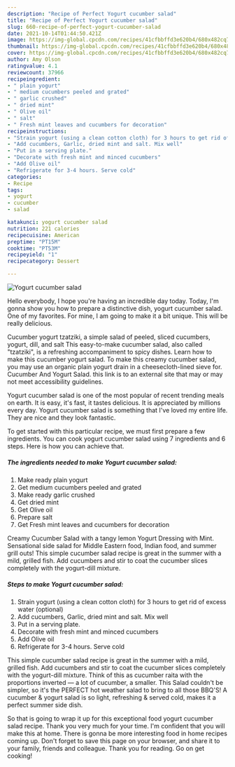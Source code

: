 ```yaml
---
description: "Recipe of Perfect Yogurt cucumber salad"
title: "Recipe of Perfect Yogurt cucumber salad"
slug: 660-recipe-of-perfect-yogurt-cucumber-salad
date: 2021-10-14T01:44:50.421Z
image: https://img-global.cpcdn.com/recipes/41cfbbffd3e620b4/680x482cq70/yogurt-cucumber-salad-recipe-main-photo.jpg
thumbnail: https://img-global.cpcdn.com/recipes/41cfbbffd3e620b4/680x482cq70/yogurt-cucumber-salad-recipe-main-photo.jpg
cover: https://img-global.cpcdn.com/recipes/41cfbbffd3e620b4/680x482cq70/yogurt-cucumber-salad-recipe-main-photo.jpg
author: Amy Olson
ratingvalue: 4.1
reviewcount: 37966
recipeingredient:
- " plain yogurt"
- " medium cucumbers peeled and grated"
- " garlic crushed"
- " dried mint"
- " Olive oil"
- " salt"
- " Fresh mint leaves and cucumbers for decoration"
recipeinstructions:
- "Strain yogurt (using a clean cotton cloth) for 3 hours to get rid of excess water (optional)"
- "Add cucumbers, Garlic, dried mint and salt. Mix well"
- "Put in a serving plate."
- "Decorate with fresh mint and minced cucumbers"
- "Add Olive oil"
- "Refrigerate for 3-4 hours. Serve cold"
categories:
- Recipe
tags:
- yogurt
- cucumber
- salad

katakunci: yogurt cucumber salad 
nutrition: 221 calories
recipecuisine: American
preptime: "PT15M"
cooktime: "PT53M"
recipeyield: "1"
recipecategory: Dessert

---
```



![Yogurt cucumber salad](https://img-global.cpcdn.com/recipes/41cfbbffd3e620b4/680x482cq70/yogurt-cucumber-salad-recipe-main-photo.jpg)

Hello everybody, I hope you're having an incredible day today. Today, I'm gonna show you how to prepare a distinctive dish, yogurt cucumber salad. One of my favorites. For mine, I am going to make it a bit unique. This will be really delicious.

Cucumber yogurt tzatziki, a simple salad of peeled, sliced cucumbers, yogurt, dill, and salt This easy-to-make cucumber salad, also called &#34;tzatziki&#34;, is a refreshing accompaniment to spicy dishes. Learn how to make this cucumber yogurt salad. To make this creamy cucumber salad, you may use an organic plain yogurt drain in a cheesecloth-lined sieve for. Cucumber And Yogurt Salad. this link is to an external site that may or may not meet accessibility guidelines.

Yogurt cucumber salad is one of the most popular of recent trending meals on earth. It is easy, it's fast, it tastes delicious. It is appreciated by millions every day. Yogurt cucumber salad is something that I've loved my entire life. They are nice and they look fantastic.


To get started with this particular recipe, we must first prepare a few ingredients. You can cook yogurt cucumber salad using 7 ingredients and 6 steps. Here is how you can achieve that.

<!--inarticleads1-->

##### The ingredients needed to make Yogurt cucumber salad:

1. Make ready  plain yogurt
1. Get  medium cucumbers peeled and grated
1. Make ready  garlic crushed
1. Get  dried mint
1. Get  Olive oil
1. Prepare  salt
1. Get  Fresh mint leaves and cucumbers for decoration


Creamy Cucumber Salad with a tangy lemon Yogurt Dressing with Mint. Sensational side salad for Middle Eastern food, Indian food, and summer grill outs! This simple cucumber salad recipe is great in the summer with a mild, grilled fish. Add cucumbers and stir to coat the cucumber slices completely with the yogurt-dill mixture. 

<!--inarticleads2-->

##### Steps to make Yogurt cucumber salad:

1. Strain yogurt (using a clean cotton cloth) for 3 hours to get rid of excess water (optional)
1. Add cucumbers, Garlic, dried mint and salt. Mix well
1. Put in a serving plate.
1. Decorate with fresh mint and minced cucumbers
1. Add Olive oil
1. Refrigerate for 3-4 hours. Serve cold


This simple cucumber salad recipe is great in the summer with a mild, grilled fish. Add cucumbers and stir to coat the cucumber slices completely with the yogurt-dill mixture. Think of this as cucumber raita with the proportions inverted — a lot of cucumber, a smaller. This Salad couldn&#39;t be simpler, so it&#39;s the PERFECT hot weather salad to bring to all those BBQ&#39;S! A cucumber &amp; yogurt salad is so light, refreshing &amp; served cold, makes it a perfect summer side dish. 

So that is going to wrap it up for this exceptional food yogurt cucumber salad recipe. Thank you very much for your time. I'm confident that you will make this at home. There is gonna be more interesting food in home recipes coming up. Don't forget to save this page on your browser, and share it to your family, friends and colleague. Thank you for reading. Go on get cooking!
